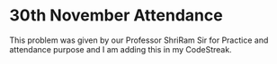 # 30th November Attendance 
This problem was given by our Professor ShriRam Sir for Practice and attendance purpose and I am adding this in my CodeStreak.